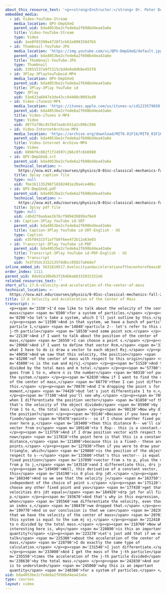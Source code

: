 ```yaml
---
about_this_resource_text: '<p><strong>Instructor:</strong> Dr. Peter Dourmashkin</p>'
embedded_media:
  - id: Video-YouTube-Stream
    media_location: QPV-DmpGXeQ
    parent_uid: bda4053be2cfede6a2f698bd4ea43a6e
    title: Video-YouTube-Stream
    type: Video
    uid: 1ee8f03390a4728f2cb61e890158d7b5
  - id: Thumbnail-YouTube-JPG
    media_location: 'https://img.youtube.com/vi/QPV-DmpGXeQ/default.jpg'
    parent_uid: bda4053be2cfede6a2f698bd4ea43a6e
    title: Thumbnail-YouTube-JPG
    type: Thumbnail
    uid: 33851537a9f5315cbdde0a9db8e455f8
  - id: 3Play-3PlayYouTubeid-MP4
    media_location: QPV-DmpGXeQ
    parent_uid: bda4053be2cfede6a2f698bd4ea43a6e
    title: 3Play-3Play YouTube id
    type: 3Play
    uid: 53e633a6047e3de43cc04408c0093ad0
  - id: Video-iTunesU-MP4
    media_location: 'https://itunes.apple.com/us/itunes-u/id1223579658'
    parent_uid: bda4053be2cfede6a2f698bd4ea43a6e
    title: Video-iTunes U-MP4
    type: Video
    uid: d07fa79bc457b47aa8c651a2c09bc566
  - id: Video-InternetArchive-MP4
    media_location: 'https://archive.org/download/MIT8.01F16/MIT8_01F16_L17v05_360p.mp4'
    parent_uid: bda4053be2cfede6a2f698bd4ea43a6e
    title: Video-Internet Archive-MP4
    type: Video
    uid: 6096f6c802f1f24597c266c0fc6b6980
  - id: QPV-DmpGXeQ.srt
    parent_uid: bda4053be2cfede6a2f698bd4ea43a6e
    technical_location: >-
      https://ocw.mit.edu/courses/physics/8-01sc-classical-mechanics-fall-2016/week-5-momentum-and-impulse/17.6-velocity-and-acceleration-of-the-center-of-mass/17.6-velocity-and-acceleration-of-the-center-of-mass/QPV-DmpGXeQ.srt
    title: 3play caption file
    type: null
    uid: fbe161135296f16502401e20a4ce40bc
  - id: QPV-DmpGXeQ.pdf
    parent_uid: bda4053be2cfede6a2f698bd4ea43a6e
    technical_location: >-
      https://ocw.mit.edu/courses/physics/8-01sc-classical-mechanics-fall-2016/week-5-momentum-and-impulse/17.6-velocity-and-acceleration-of-the-center-of-mass/17.6-velocity-and-acceleration-of-the-center-of-mass/QPV-DmpGXeQ.pdf
    title: 3play pdf file
    type: null
    uid: c4bd2f0aabae1b76cf989439899af0e9
  - id: Caption-3Play YouTube id-SRT
    parent_uid: bda4053be2cfede6a2f698bd4ea43a6e
    title: Caption-3Play YouTube id-SRT-English - US
    type: Caption
    uid: e35f04315f1affb8f6ee472b12a63e03
  - id: Transcript-3Play YouTube id-PDF
    parent_uid: bda4053be2cfede6a2f698bd4ea43a6e
    title: Transcript-3Play YouTube id-PDF-English - US
    type: Transcript
    uid: 7e3f35dc3152135fddbcc05827a66def
inline_embed_id: 5631810517.6velocityandaccelerationofthecenterofmass85896595
order_index: 1111
parent_uid: 8de92a30b4b3f264b6a68332032322e6
related_resources_text: ''
short_url: 17.6-velocity-and-acceleration-of-the-center-of-mass
technical_location: >-
  https://ocw.mit.edu/courses/physics/8-01sc-classical-mechanics-fall-2016/week-5-momentum-and-impulse/17.6-velocity-and-acceleration-of-the-center-of-mass/17.6-velocity-and-acceleration-of-the-center-of-mass
title: 17.6 Velocity and Acceleration of the Center of Mass
transcript: >-
  <p><span m='3330'>I'd now like to talk about the velocity of the center of
  mass</span> <span m='6500'>for a system of particles.</span> </p><p><span
  m='8290'>So let's take a system, which I'll just outline by this.</span>
  </p><p><span m='11590'>And in that system, we have a bunch of particles,
  particle 1,</span> <span m='14840'>particle 2-- let's refer to this as the
  j-th particle</span> <span m='18530'>and some point xcm.</span> </p><p><span
  m='22130'>And if I want to talk about the position of the center of
  mass,</span> <span m='26550'>I can choose a point s.</span> </p><p><span
  m='29960'>And if I want to define that vector Rcm,</span> <span m='33360'>then
  what I have to do is draw a vector to each object Rsj.</span> </p><p><span
  m='40050'>And we saw that this velocity, the position</span> <span
  m='43200'>of the center of mass with respect to this origin</span> <span
  m='45800'>s is the sum and mjrsj.</span> </p><p><span m='51520'>And that's
  divided by the total mass and m total.</span> </p><p><span m='57780'>And j
  goes from 1 to n, where n is the number</span> <span m='60310'>of particles in
  the system.</span> </p><p><span m='62830'>Now if I want to find the velocity
  of the center of mass,</span> <span m='66770'>then I can just differentiate
  this.</span> </p><p><span m='70870'>And I'm dropping the point s for the
  moment,</span> <span m='74420'>but let's just differentiate 1 to n.</span>
  </p><p><span m='77100'>And you'll see why.</span> </p><p><span m='78900'>And
  when I differentiate the position vector</span> <span m='81850'>of the object,
  that's the velocity of the object divided</span> <span m='85900'>by j goes
  from 1 to n, the total mass.</span> </p><p><span m='90130'>Now why did I drop
  the position?</span> </p><p><span m='93140'>Because if you have any two
  fixed</span> <span m='95470'>points-- so if I chose another fixed point, say,
  over here p,</span> <span m='103400'>then this distance R-- we'll call it
  vector from s</span> <span m='109140'>to t Rsp-- this is a constant.</span>
  </p><p><span m='113759'>And if I draw position vector with respect to p--
  now</span> <span m='117810'>the point here is that this is a constant
  distance,</span> <span m='121800'>because this is a fixed-- these are fixed
  points.</span> </p><p><span m='127030'>Then if you were to draw your vector
  triangle, which</span> <span m='129860'>is the position of the object with
  respect to s--</span> <span m='133680'>that's this vector-- is equal to that
  fixed position</span> <span m='137890'>vector from s to p, plus the vector
  from p to j,</span> <span m='143510'>and I differentiate this, drs jdt.</span>
  </p><p><span m='149490'>Well, this derivative of a constant vector,
  this</span> <span m='154190'>is 0 plus drp jdt.</span> </p><p><span
  m='160340'>And so we see that the velocity j</span> <span m='163750'>is
  independent of the choice of point s.</span> </p><p><span m='175120'>You
  choose any other fixed point and you</span> <span m='177430'>get that
  velocities drs jdt equals</span> <span m='184920'>drp jpt for all fixed points
  p.</span> </p><p><span m='193670'>And that's why in this expression,
  when</span> <span m='195560'>we differentiate the velocity, even though we had
  an index s,</span> <span m='198470'>we dropped that.</span> </p><p><span
  m='199770'>And so our conclusion is that we can</span> <span m='202390'>treat
  that we have the velocity of the center of mass</span> <span m='207030'>of
  this system is equal to the sum mj vj.</span> </p><p><span m='212410'>j from 1
  to n divided by the total mass.</span> </p><p><span m='218760'>Now what's
  interesting here is, why</span> <span m='220890'>is this an important
  quantity?</span> </p><p><span m='223270'>Let's just add that if we want to
  talk</span> <span m='225380'>about the acceleration of the center of
  mass,</span> <span m='228790'>I do exactly the same type of
  calculation.</span> </p><p><span m='231540'>I just differentiate.</span>
  </p><p><span m='233000'>And I get the mass of the j-th particle</span> <span
  m='235550'>times the acceleration of the j-th particle divided</span> <span
  m='238630'>by the total mass.</span> </p><p><span m='242830'>And our next step
  is to understand</span> <span m='245060'>why this is an important
  quantity</span> <span m='248360'>for a system of particles.</span> </p><p></p>
uid: bda4053be2cfede6a2f698bd4ea43a6e
type: courses
layout: video
---
```


